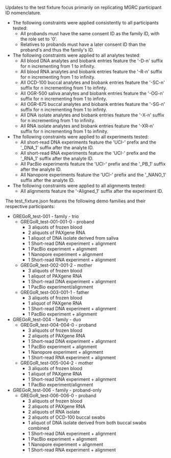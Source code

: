 Updates to the test fixture focus primarily on replicating MGRC participant ID nomenclature.
* The following constraints were applied consistently to all participants tested:
  * All probands must have the same consent ID as the family ID, with the role set to '0'.
  * Relatives to probands must have a later consent ID than the proband's and thus the family's ID.
* The following constraints were applied to all analytes tested:
  * All blood DNA analytes and biobank entries feature the '-D-n' suffix for n incrementing from 1 to infinity.
  * All blood RNA analytes and biobank entries feature the '-R-n' suffix for n incrementing from 1 to infinity.
  * All OCD-100 buccal analytes and biobank entries feature the '-SC-n' suffix for n incrementing from 1 to infinty.
  * All OGR-500 saliva analytes and biobank entries feature the '-OG-n' suffix for n incrementing from 1 to infinty.
  * All OGR-675 buccal analytes and biobank entries feature the '-SG-n' suffix for n incrementing from 1 to infinty.
  * All DNA isolate analytes and biobank entries feature the '-X-n' suffix for n incrementing from 1 to infinity.
  * All RNA isolate analytes and biobank entries feature the '-XR-n' suffix for n incrementing from 1 to infinity.
* The following constraints were applied to all experiments tested:
  * All short-read DNA experiments feature the 'UCI-' prefix and the '_DNA_1' suffix after the analyte ID.
  * All short-read RNA experiments feature the 'UCI-' prefix and the '_RNA_1' suffix after the analyte ID.
  * All PacBio experiments feature the 'UCI-' prefix and the '_PB_1' suffix after the analyte ID.
  * All Nanopore experiments feature the 'UCI-' prefix and the '_NANO_1' suffix after the analyte ID.
* The following constraints were applied to all alignments tested:
  * All alignments feature the '-Aligned_1' suffix after the experiment ID.

The test_fixture.json features the following demo families and their respective participants:
* GREGoR_test-001 - family - trio
  * GREGoR_test-001-001-0 - proband
    * 3 aliquots of frozen blood
    * 2 aliquots of PAXgene RNA
    * 1 aliquot of DNA isolate derived from saliva
    * 1 Short-read DNA experiment + alignment
    * 1 PacBio experiment + alignment
    * 1 Nanopore experiment + alignment
    * 1 Short-read RNA experiment + alignment
  * GREGoR_test-002-001-2 - mother
    * 3 aliquots of frozen blood
    * 1 aliquot of PAXgene RNA
    * 1 Short-read DNA experiment + alignment
    * 1 PacBio experiment/alignment
  * GREGoR_test-003-001-1 - father
    * 3 aliquots of frozen blood
    * 1 aliquot of PAXgene RNA
    * 1 Short-read DNA experiment + alignment
    * 1 PacBio experiment + alignment
* GREGoR_test-004 - family - duo
  * GREGoR_test-004-004-0 - proband
    * 3 aliquots of frozen blood
    * 2 aliquots of PAXgene RNA
    * 1 Short-read DNA experiment + alignment
    * 1 PacBio experiment + alignment
    * 1 Nanopore experiment + alignment
    * 1 Short-read RNA experiment + alignment
  * GREGoR_test-005-004-2 - mother
    * 3 aliquots of frozen blood
    * 1 aliquot of PAXgene RNA
    * 1 Short-read DNA experiment + alignment
    * 1 PacBio experiment/alignment
* GREGoR_test-006 - family - proband-only
  * GREGoR_test-006-006-0 - proband
    * 3 aliquots of frozen blood
    * 2 aliquots of PAXgene RNA
    * 2 aliquots of RNA isolate
    * 2 aliquots of OCD-100 buccal swabs
    * 1 aliquot of DNA isolate derived from both buccal swabs combined
    * 1 Short-read DNA experiment + alignment
    * 1 PacBio experiment + alignment
    * 1 Nanopore experiment + alignment
    * 1 Short-read RNA experiment + alignment